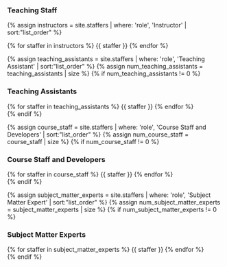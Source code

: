 ### Teaching Staff
{% assign instructors = site.staffers | where: 'role', 'Instructor' | sort:"list_order" %}
<div class="staffer-container">
{% for staffer in instructors %}
{{ staffer }}
{% endfor %}
</div>

{% assign teaching_assistants = site.staffers | where: 'role', 'Teaching Assistant' | sort:"list_order" %}
{% assign num_teaching_assistants = teaching_assistants | size %}
{% if num_teaching_assistants != 0 %}
### Teaching Assistants
<div class="staffer-container">
{% for staffer in teaching_assistants %}
{{ staffer }}
{% endfor %}
</div>
{% endif %}

{% assign course_staff = site.staffers | where: 'role', 'Course Staff and Developers' | sort:"list_order" %}
{% assign num_course_staff = course_staff | size %}
{% if num_course_staff != 0 %}
### Course Staff and Developers
<div class="staffer-container">
{% for staffer in course_staff %}
{{ staffer }}
{% endfor %}
</div>
{% endif %}

{% assign subject_matter_experts = site.staffers | where: 'role', 'Subject Matter Expert' | sort:"list_order" %}
{% assign num_subject_matter_experts = subject_matter_experts | size %}
{% if num_subject_matter_experts != 0 %}
### Subject Matter Experts
<div class="staffer-container">
{% for staffer in subject_matter_experts %}
{{ staffer }}
{% endfor %}
</div>
{% endif %}